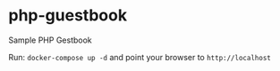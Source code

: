 # php-guestbook
Sample PHP Gestbook

Run: `docker-compose up -d` and point your browser to `http://localhost`
